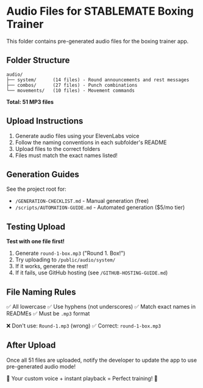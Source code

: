 # Audio Files for STABLEMATE Boxing Trainer

This folder contains pre-generated audio files for the boxing trainer app.

## Folder Structure

```
audio/
├── system/      (14 files) - Round announcements and rest messages
├── combos/      (27 files) - Punch combinations
└── movements/   (10 files) - Movement commands
```

**Total: 51 MP3 files**

## Upload Instructions

1. Generate audio files using your ElevenLabs voice
2. Follow the naming conventions in each subfolder's README
3. Upload files to the correct folders
4. Files must match the exact names listed!

## Generation Guides

See the project root for:
- `/GENERATION-CHECKLIST.md` - Manual generation (free)
- `/scripts/AUTOMATION-GUIDE.md` - Automated generation ($5/mo tier)

## Testing Upload

**Test with one file first!**
1. Generate `round-1-box.mp3` ("Round 1. Box!")
2. Try uploading to `/public/audio/system/`
3. If it works, generate the rest!
4. If it fails, use GitHub hosting (see `/GITHUB-HOSTING-GUIDE.md`)

## File Naming Rules

✅ All lowercase
✅ Use hyphens (not underscores)
✅ Match exact names in READMEs
✅ Must be `.mp3` format

❌ Don't use: `Round-1.mp3` (wrong)
✅ Correct: `round-1-box.mp3`

## After Upload

Once all 51 files are uploaded, notify the developer to update the app to use pre-generated audio mode!

🎤 Your custom voice + instant playback = Perfect training! 🥊

